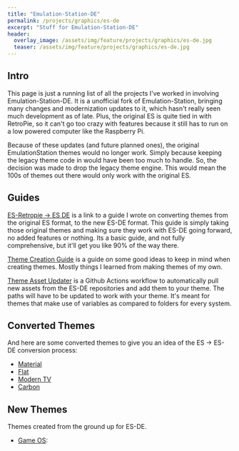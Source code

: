 ```yaml
---
title: "Emulation-Station-DE"
permalink: /projects/graphics/es-de
excerpt: "Stuff for Emulation-Station-DE"
header:
  overlay_image: /assets/img/feature/projects/graphics/es-de.jpg
  teaser: /assets/img/feature/projects/graphics/es-de.jpg
---
```


## Intro
This page is just a running list of all the projects I've worked in involving Emulation-Station-DE. It is a unofficial fork of Emulation-Station, bringing many changes and modernization updates to it, which hasn't really seen much development as of late. Plus, the original ES is quite tied in with RetroPie, so it can't go too crazy with features because it still has to run on a low powered computer like the Raspberry Pi.

Because of these updates (and future planned ones), the original EmulationStation themes would no longer work. Simply because keeping the legacy theme code in would have been too much to handle. So, the decision was made to drop the legacy theme engine. This would mean the 100s of themes out there would only work with the original ES.

## Guides
[ES-Retropie -> ES DE](https://github.com/lilbud/es-de-theme-stuff/blob/main/ES%20Theme%20Conversion%20Guide.md) is a link to a guide I wrote on converting themes from the original ES format, to the new ES-DE format. This guide is simply taking those original themes and making sure they work with ES-DE going forward, no added features or nothing. Its a basic guide, and not fully comprehensive, but it'll get you like 90% of the way there.

[Theme Creation Guide](https://github.com/lilbud/es-de-theme-stuff/blob/main/ES-DE%20Theme%20Guide.md) is a guide on some good ideas to keep in mind when creating themes. Mostly things I learned from making themes of my own.

[Theme Asset Updater](https://gist.github.com/lilbud/13a2ddd04f5baa70fab5003d4a0af3ad) is a Github Actions workflow to automatically pull new assets from the ES-DE repositories and add them to your theme. The paths will have to be updated to work with your theme. It's meant for themes that make use of variables as compared to folders for every system.

## Converted Themes
And here are some converted themes to give you an idea of the ES -> ES-DE conversion process:
- [Material](https://github.com/lilbud/material-es-de)
- [Flat](https://github.com/lilbud/flat-es-de)
- [Modern TV](https://github.com/lilbud/modtv-es-de)
- [Carbon](https://github.com/lilbud/carbon-es-de)

## New Themes
Themes created from the ground up for ES-DE.
- [Game OS](https://github.com/lilbud/gameos-es-de):